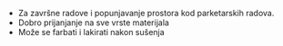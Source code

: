 - Za završne radove i popunjavanje prostora kod parketarskih radova.
- Dobro prijanjanje na sve vrste materijala
- Može se farbati i lakirati nakon sušenja